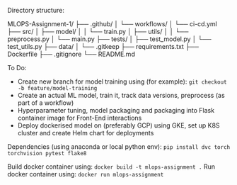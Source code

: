 Directory structure:

MLOPS-Assignment-1/
├── .github/
│   └── workflows/
│       └── ci-cd.yml
├── src/
│   ├── model/
│   │   └── train.py
│   ├── utils/
│   │   └── preprocess.py
│   └── main.py
├── tests/
│   ├── test_model.py
│   └── test_utils.py
├── data/
│   └── .gitkeep
├── requirements.txt
├── Dockerfile
├── .gitignore
└── README.md

To Do:
- Create new branch for model training using (for example): `git checkout -b feature/model-training`
- Create an actual ML model, train it, track data versions, preprocess (as part of a workflow)
- Hyperparameter tuning, model packaging and packaging into Flask container image for Front-End interactions
- Deploy dockerised model on (preferably GCP) using GKE, set up K8S cluster and create Helm chart for deployments

Dependencies (using anaconda or local python env): `pip install dvc torch torchvision pytest flake8`

Build docker container using: `docker build -t mlops-assignment .`
Run docker container using: `docker run mlops-assignment`